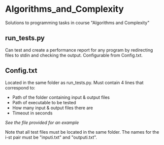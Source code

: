 # Algorithms_and_Complexity
Solutions to programming tasks in course "Algorithms and Complexity"

## run_tests.py
Can test and create a performance report for any program by redirecting files to stdin and checking the output. Configurable from Config.txt.
## Config.txt
Located in the same folder as run_tests.py.
Must contain 4 lines that correspond to:

* Path of the folder containing input & output files
* Path of executable to be tested
* How many input & output files there are
* Timeout in seconds

_See the file provided for an example_

Note that all test files must be located in the same folder. The names for the i-st pair must be "inputi.txt" and "outputi.txt".
